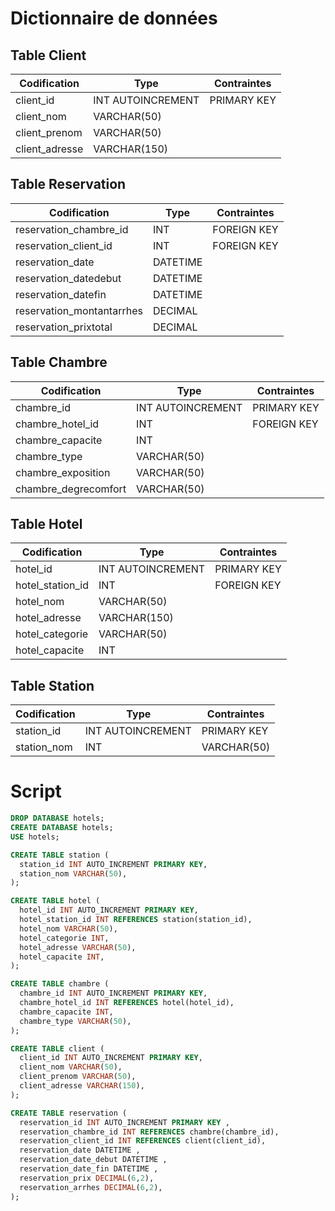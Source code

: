 # Dictionnaire de données

## Table Client
Codification | Type | Contraintes
---------|----------| -----------
 client_id | INT AUTOINCREMENT | PRIMARY KEY
 client_nom |   VARCHAR(50)
 client_prenom | VARCHAR(50)
 client_adresse | VARCHAR(150)
  

 ## Table Reservation
Codification | Type | Contraintes
---------|----------| -----------
 reservation_chambre_id | INT | FOREIGN KEY
 reservation_client_id | INT | FOREIGN KEY
 reservation_date | DATETIME
 reservation_datedebut | DATETIME
 reservation_datefin | DATETIME
 reservation_montantarrhes | DECIMAL
 reservation_prixtotal | DECIMAL


## Table Chambre
Codification | Type | Contraintes
---------|----------| -----------
 chambre_id | INT AUTOINCREMENT | PRIMARY KEY
 chambre_hotel_id | INT | FOREIGN KEY
 chambre_capacite | INT
 chambre_type | VARCHAR(50)
 chambre_exposition | VARCHAR(50)
 chambre_degrecomfort | VARCHAR(50)


## Table Hotel
Codification | Type | Contraintes
---------|----------| -----------
 hotel_id | INT AUTOINCREMENT | PRIMARY KEY
 hotel_station_id| INT | FOREIGN KEY
 hotel_nom | VARCHAR(50)
 hotel_adresse | VARCHAR(150)
 hotel_categorie | VARCHAR(50)
 hotel_capacite | INT


## Table Station
Codification | Type | Contraintes
---------|----------| -----------
 station_id | INT AUTOINCREMENT | PRIMARY KEY
 station_nom | INT | VARCHAR(50)



# Script
```sql
DROP DATABASE hotels;
CREATE DATABASE hotels; 
USE hotels;

CREATE TABLE station (
  station_id INT AUTO_INCREMENT PRIMARY KEY,
  station_nom VARCHAR(50),
);

CREATE TABLE hotel (
  hotel_id INT AUTO_INCREMENT PRIMARY KEY,
  hotel_station_id INT REFERENCES station(station_id),
  hotel_nom VARCHAR(50),
  hotel_categorie INT,
  hotel_adresse VARCHAR(50),
  hotel_capacite INT, 
);

CREATE TABLE chambre (
  chambre_id INT AUTO_INCREMENT PRIMARY KEY,
  chambre_hotel_id INT REFERENCES hotel(hotel_id),
  chambre_capacite INT,
  chambre_type VARCHAR(50),
);

CREATE TABLE client (
  client_id INT AUTO_INCREMENT PRIMARY KEY,
  client_nom VARCHAR(50),
  client_prenom VARCHAR(50),
  client_adresse VARCHAR(150),
);

CREATE TABLE reservation (
  reservation_id INT AUTO_INCREMENT PRIMARY KEY ,
  reservation_chambre_id INT REFERENCES chambre(chambre_id),
  reservation_client_id INT REFERENCES client(client_id),
  reservation_date DATETIME ,
  reservation_date_debut DATETIME ,
  reservation_date_fin DATETIME ,
  reservation_prix DECIMAL(6,2),
  reservation_arrhes DECIMAL(6,2),
);
```
